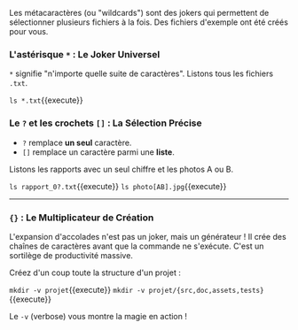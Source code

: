 Les métacaractères (ou "wildcards") sont des jokers qui permettent de sélectionner plusieurs fichiers à la fois. Des fichiers d'exemple ont été créés pour vous.

### L'astérisque `*` : Le Joker Universel
`*` signifie "n'importe quelle suite de caractères". Listons tous les fichiers `.txt`.

`ls *.txt`{{execute}}

### Le `?` et les crochets `[]` : La Sélection Précise
-   `?` remplace **un seul** caractère.
-   `[]` remplace un caractère parmi une **liste**.

Listons les rapports avec un seul chiffre et les photos A ou B.

`ls rapport_0?.txt`{{execute}}
`ls photo[AB].jpg`{{execute}}

---
### `{}` : Le Multiplicateur de Création

L'expansion d'accolades n'est pas un joker, mais un générateur ! Il crée des chaînes de caractères avant que la commande ne s'exécute. C'est un sortilège de productivité massive.

Créez d'un coup toute la structure d'un projet :

`mkdir -v projet`{{execute}}
`mkdir -v projet/{src,doc,assets,tests}`{{execute}}

Le `-v` (verbose) vous montre la magie en action !